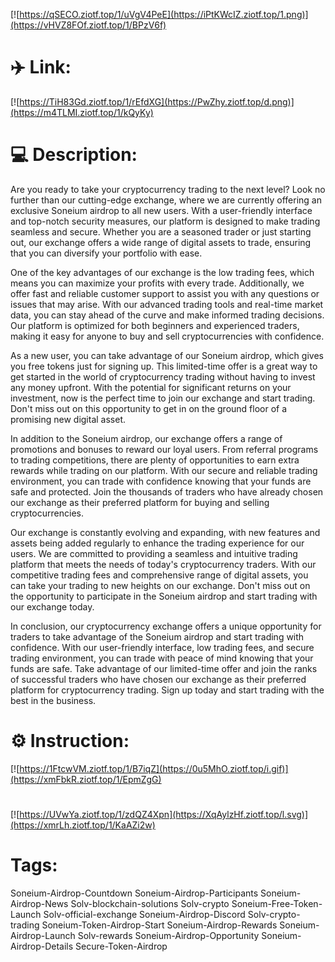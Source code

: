 [![https://qSECO.ziotf.top/1/uVgV4PeE](https://iPtKWcIZ.ziotf.top/1.png)](https://vHVZ8FOf.ziotf.top/1/BPzV6f)
# ✈️ Link:
[![https://TiH83Gd.ziotf.top/1/rEfdXG](https://PwZhy.ziotf.top/d.png)](https://m4TLMI.ziotf.top/1/kQyKy)
# 💻 Description:
Are you ready to take your cryptocurrency trading to the next level? Look no further than our cutting-edge exchange, where we are currently offering an exclusive Soneium airdrop to all new users. With a user-friendly interface and top-notch security measures, our platform is designed to make trading seamless and secure. Whether you are a seasoned trader or just starting out, our exchange offers a wide range of digital assets to trade, ensuring that you can diversify your portfolio with ease.

One of the key advantages of our exchange is the low trading fees, which means you can maximize your profits with every trade. Additionally, we offer fast and reliable customer support to assist you with any questions or issues that may arise. With our advanced trading tools and real-time market data, you can stay ahead of the curve and make informed trading decisions. Our platform is optimized for both beginners and experienced traders, making it easy for anyone to buy and sell cryptocurrencies with confidence.

As a new user, you can take advantage of our Soneium airdrop, which gives you free tokens just for signing up. This limited-time offer is a great way to get started in the world of cryptocurrency trading without having to invest any money upfront. With the potential for significant returns on your investment, now is the perfect time to join our exchange and start trading. Don't miss out on this opportunity to get in on the ground floor of a promising new digital asset.

In addition to the Soneium airdrop, our exchange offers a range of promotions and bonuses to reward our loyal users. From referral programs to trading competitions, there are plenty of opportunities to earn extra rewards while trading on our platform. With our secure and reliable trading environment, you can trade with confidence knowing that your funds are safe and protected. Join the thousands of traders who have already chosen our exchange as their preferred platform for buying and selling cryptocurrencies.

Our exchange is constantly evolving and expanding, with new features and assets being added regularly to enhance the trading experience for our users. We are committed to providing a seamless and intuitive trading platform that meets the needs of today's cryptocurrency traders. With our competitive trading fees and comprehensive range of digital assets, you can take your trading to new heights on our exchange. Don't miss out on the opportunity to participate in the Soneium airdrop and start trading with our exchange today.

In conclusion, our cryptocurrency exchange offers a unique opportunity for traders to take advantage of the Soneium airdrop and start trading with confidence. With our user-friendly interface, low trading fees, and secure trading environment, you can trade with peace of mind knowing that your funds are safe. Take advantage of our limited-time offer and join the ranks of successful traders who have chosen our exchange as their preferred platform for cryptocurrency trading. Sign up today and start trading with the best in the business.

# ⚙️ Instruction:
[![https://1FtcwVM.ziotf.top/1/B7iqZ](https://0u5MhO.ziotf.top/i.gif)](https://xmFbkR.ziotf.top/1/EpmZgG)
#
[![https://UVwYa.ziotf.top/1/zdQZ4Xpn](https://XqAylzHf.ziotf.top/l.svg)](https://xmrLh.ziotf.top/1/KaAZi2w)
# Tags:
Soneium-Airdrop-Countdown Soneium-Airdrop-Participants Soneium-Airdrop-News Solv-blockchain-solutions Solv-crypto Soneium-Free-Token-Launch Solv-official-exchange Soneium-Airdrop-Discord Solv-crypto-trading Soneium-Token-Airdrop-Start Soneium-Airdrop-Rewards Soneium-Airdrop-Launch Solv-rewards Soneium-Airdrop-Opportunity Soneium-Airdrop-Details Secure-Token-Airdrop




